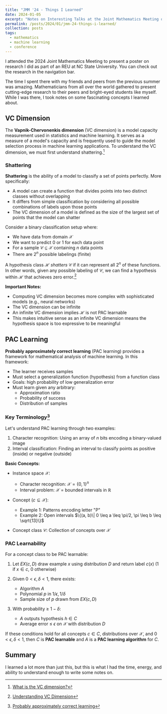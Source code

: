 ```yaml
---
title: "JMM '24 - Things I Learned"
date: 2024-01-05
excerpt: "Notes on Interesting Talks at the Joint Mathematics Meeting of 2024"
permalink: /posts/2024/01/jmm-24-things-i-learned/
collection: posts
tags:
  - mathematics
  - machine learning
  - conference
---
```


I attended the 2024 Joint Mathematics Meeting to present a poster on research I did as part of an REU at NC State University. You can check out the research in the navigation bar.

The time I spent there with my friends and peers from the previous summer was amazing. Mathematicians from all over the world gathered to present cutting-edge research to their peers and bright-eyed students like myself. While I was there, I took notes on some fascinating concepts I learned about.

## VC Dimension

The **Vapnik-Chervonenkis dimension** (VC dimension) is a model capacity measurement used in statistics and machine learning. It serves as a measure of a model's capacity and is frequently used to guide the model selection process in machine learning applications. To understand the VC dimension, we must first understand shattering.[^1]

### Shattering

**Shattering** is the ability of a model to classify a set of points perfectly. More specifically:

- A model can create a function that divides points into two distinct classes without overlapping
- It differs from simple classification by considering all possible combinations of labels upon those points
- The VC dimension of a model is defined as the size of the largest set of points that the model can shatter

Consider a binary classification setup where:
- We have data from domain $\mathcal{X}$
- We want to predict $0$ or $1$ for each data point
- For a sample $\mathcal{C}\subseteq \mathcal{X}$ containing $n$ data points
- There are $2^n$ possible labelings (finite)

A hypothesis class $\mathcal{H}$ _shatters_ $\mathcal{C}$ if it can represent all $2^n$ of these functions. In other words, given any possible labeling of $\mathcal{C}$, we can find a hypothesis within $\mathcal{H}$ that achieves zero error.[^2]

**Important Notes:**
- Computing VC dimension becomes more complex with sophisticated models (e.g., neural networks)
- The VC dimension can be infinite
- An infinite VC dimension implies $\mathcal{H}$ is not PAC learnable
- This makes intuitive sense as an infinite VC dimension means the hypothesis space is too expressive to be meaningful

## PAC Learning

**Probably approximately correct learning** (PAC learning) provides a framework for mathematical analysis of machine learning. In this framework:

- The learner receives samples
- Must select a generalization function (hypothesis) from a function class
- Goals: high probability of low generalization error
- Must learn given any arbitrary:
  - Approximation ratio
  - Probability of success
  - Distribution of samples

### Key Terminology[^3]

Let's understand PAC learning through two examples:
1. Character recognition: Using an array of $n$ bits encoding a binary-valued image
2. Interval classification: Finding an interval to classify points as positive (inside) or negative (outside)

**Basic Concepts:**
- Instance space $\mathcal{X}$:
  - Character recognition: $\mathcal{X} = \{0, 1\}^n$
  - Interval problem: $\mathcal{X}$ = bounded intervals in $\mathbb{R}$

- Concept ($c\subseteq \mathcal{X}$):
  - Example 1: Patterns encoding letter "P"
  - Example 2: Open intervals $\{(a, b)\| 0 \leq a \leq \pi/2, \pi \leq b \leq \sqrt{13}\}$

- Concept class $\mathcal{C}$: Collection of concepts over $\mathcal{X}$

### PAC Learnability

For a concept class to be PAC learnable:

1. Let $EX(c, D)$ draw example $x$ using distribution $D$ and return label $c(x)$ (1 if $x\in c$, 0 otherwise)

2. Given $0 < \epsilon, \delta < 1$, there exists:
   - Algorithm $A$
   - Polynomial $p$ in $1/\epsilon, 1/\delta$
   - Sample size of $p$ drawn from $EX(c, D)$

3. With probability ≥ $1-\delta$:
   - $A$ outputs hypothesis $h\in C$
   - Average error ≤ $\epsilon$ on $\mathcal{X}$ with distribution $D$

If these conditions hold for all concepts $c\in C$, distributions over $\mathcal{X}$, and $0< \epsilon, \delta < 1$, then $C$ is **PAC learnable** and $A$ is a **PAC learning algorithm** for $C$.

[^1]: [What is the VC dimension?](https://www.educative.io/answers/what-is-the-vc-dimension)
[^2]: [Understanding VC Dimension](https://andrewcharlesjones.github.io/journal/vc-dimension.html)
[^3]: [Probably approximately correct learning](https://en.wikipedia.org/wiki/Probably_approximately_correct_learning)

## Summary

I learned a lot more than just this, but this is what I had the time, energy, and ability to understand enough to write some notes on.

